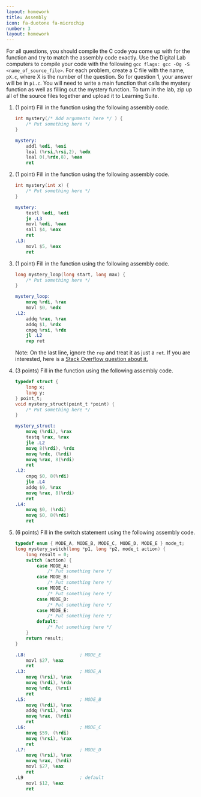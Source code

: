 ```yaml
---
layout: homework
title: Assembly
icon: fa-duotone fa-microchip
number: 3
layout: homework
---
```


For all questions, you should compile the C code you come up with for the function and try to match the assembly code exactly. Use the Digital Lab computers to compile your code with the following `gcc flags: gcc -Og -S <name_of_source_file>`. For each problem, create a C file with the name, `pX.c`, where X is the number of the question. So for question 1, your answer will be in `p1.c`. You will need to write a main function that calls the mystery function as well as filling out the mystery function. To turn in the lab, zip up all of the source files together and upload it to Learning Suite.


1. (1 point) Fill in the function using the following assembly code.
    ```c
    int mystery(/* Add arguments here */ ) {
        /* Put something here */
    }
    ```


    ```nasm
    mystery:
        addl %edi, %esi
        leal (%rsi,%rsi,2), %edx
        leal 0(,%rdx,8), %eax
        ret
    ```

2. (1 point) Fill in the function using the following assembly code.
    ```c
    int mystery(int x) {
        /* Put something here */
    }
    ```
    ```nasm
    mystery:
        testl %edi, %edi
        je .L3
        movl %edi, %eax
        sall $4, %eax
        ret
    .L3:
        movl $5, %eax
        ret
    ```

3. (1 point) Fill in the function using the following assembly code.
    ```c
    long mystery_loop(long start, long max) {
        /* Put something here */
    }
    ```

    ```nasm
    mystery_loop:
        movq %rdi, %rax
        movl $0, %edx
    .L2:
        addq %rax, %rax
        addq $1, %rdx
        cmpq %rsi, %rdx
        jl .L2
        rep ret
    ```

    <div class="alert alert-secondary" role="alert">
    Note: On the last line, ignore the <code>rep</code> and treat it as just a <code>ret</code>. If you are interested, here is a <a href="https://stackoverflow.com/questions/20526361/what-does-rep-ret-mean">Stack Overflow question about it.</a>
    </div>

4. (3 points) Fill in the function using the following assembly code.
    ```c
    typedef struct {
        long x;
        long y;
    } point_t;
    void mystery_struct(point_t *point) {
        /* Put something here */
    }
    ```

    ```nasm
    mystery_struct:
        movq (%rdi), %rax
        testq %rax, %rax
        jle .L2
        movq 8(%rdi), %rdx
        movq %rdx, (%rdi)
        movq %rax, 8(%rdi)
        ret
    .L2:
        cmpq $0, 8(%rdi)
        jle .L4
        addq $9, %rax
        movq %rax, 8(%rdi)
        ret
    .L4:
        movq $0, (%rdi)
        movq $0, 8(%rdi)
        ret
    ```

5. (6 points) Fill in the switch statement using the following assembly code.
    ```c
    typedef enum { MODE_A, MODE_B, MODE_C, MODE_D, MODE_E } mode_t;
    long mystery_switch(long *p1, long *p2, mode_t action) {
        long result = 0;
        switch (action) {
            case MODE_A:
                /* Put something here */
            case MODE_B:
                /* Put something here */
            case MODE_C:
                /* Put something here */
            case MODE_D:
                /* Put something here */
            case MODE_E:
                /* Put something here */
            default:
                /* Put something here */
        }
        return result;
    }
    ```

    ```nasm
    .L8:                    ; MODE_E
        movl $27, %eax
        ret
    .L3:                    ; MODE_A
        movq (%rsi), %rax
        movq (%rdi), %rdx
        movq %rdx, (%rsi)
        ret
    .L5:                    ; MODE_B
        movq (%rdi), %rax
        addq (%rsi), %rax
        movq %rax, (%rdi)
        ret
    .L6:                    ; MODE_C
        movq $59, (%rdi)
        movq (%rsi), %rax
        ret
    .L7:                    ; MODE_D
        movq (%rsi), %rax
        movq %rax, (%rdi)
        movl $27, %eax
        ret
    .L9                     ; default
        movl $12, %eax
        ret
    ```